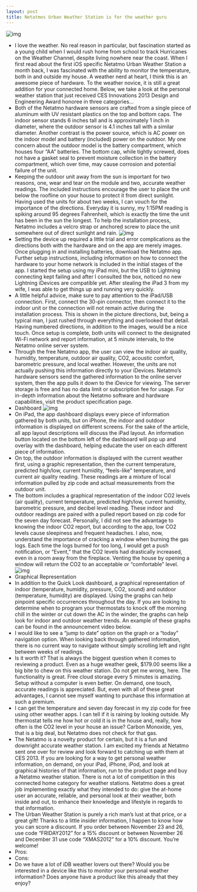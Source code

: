 ```yaml
---
layout: post
title: Netatmos Urban Weather Station is for the weather guru
---
```

![img](http://media.idownloadblog.com/wp-content/uploads/2012/11/Netatmo.png)
* I love the weather. No real reason in particular, but fascination started as a young child when I would rush home from school to track Hurricanes on the Weather Channel, despite living nowhere near the coast. When I first read about the first iOS specific Netatmo Urban Weather Station a month back, I was fascinated with the ability to monitor the temperature, both in and outside my house. A weather nerd at heart, I think this is an awesome piece of hardware. To the weather novice, it is still a great addition for your connected home. Below, we take a look at the personal weather station that just received CES Innovations 2013 Design and Engineering Award honoree in three categories…
* Both of the Netatmo hardware sensors are crafted from a single piece of aluminum with UV resistant plastics on the top and bottom caps. The indoor sensor stands 6 inches tall and is approximately 1 inch in diameter, where the outdoor sensor is 4.1 inches tall with a similar diameter. Another contrast is the power source, which is AC power on the indoor model and battery (included) power on the outdoor. My one concern about the outdoor model is the battery compartment, which houses four “AA” batteries. The bottom cap, while tightly screwed, does not have a gasket seal to prevent moisture collection in the battery compartment, which over time, may cause corrosion and potential failure of the unit.
* Keeping the outdoor unit away from the sun is important for two reasons, one, wear and tear on the module and two, accurate weather readings. The included instructions encourage the user to place the unit below the roofline on your house to protect it from direct sunlight. Having used the units for about two weeks, I can vouch for the importance of the directions. Everyday it is sunny, my 1:15PM reading is spiking around 95 degrees Fahrenheit, which is exactly the time the unit has been in the sun the longest. To help the installation process, Netatmo includes a velcro strap or anchored screw to place the unit somewhere out of direct sunlight and rain.
![img](http://media.idownloadblog.com/wp-content/uploads/2012/11/Netatmo-Sensors.png)
* Setting the device up required a little trial and error complications as the directions both with the hardware and on the app are merely images. Once plugging in and installing batteries, download the Netatmo app. Further setup instructions, including information on how to connect the hardware to your home network is included in the initial stages of the app. I started the setup using my iPad mini, but the USB to Lightning connecting kept failing and after I consulted the box, noticed no new Lightning iDevices are compatible yet. After stealing the iPad 3 from my wife, I was able to get things up and running very quickly.
* A little helpful advice, make sure to pay attention to the iPad/USB connection. First, connect the 30-pin connector, then connect it to the indoor unit or the connection will not remain active during the installation process. This is shown in the picture directions, but, being a typical man, I just rushed through everything and overlooked that detail. Having numbered directions, in addition to the images, would be a nice touch. Once setup is complete, both units will connect to the designated Wi-Fi network and report information, at 5 minute intervals, to the Netatmo online server system.
* Through the free Netatmo app, the user can view the indoor air quality, humidity, temperature, outdoor air quality, CO2, acoustic comfort, barometric pressure, and local weather. However, the units are not actually pushing this information directly to your iDevices. Netatmo’s hardware sensors send the gathered information to the online server system, then the app pulls it down to the iDevice for viewing. The server storage is free and has no data limit or subscription fee for usage. For in-depth information about the Netatmo software and hardware capabilities, visit the product specification page.
* Dashboard
![img](http://media.idownloadblog.com/wp-content/uploads/2012/11/Netatmo-Dashboard.png)
* On iPad, the app dashboard displays every piece of information gathered by both units, but on iPhone, the indoor and outdoor information is displayed on different screens. For the sake of the article, all app layout descriptions will discuss the iPad layout. An information button located on the bottom left of the dashboard will pop up and overlay with the dashboard, helping educate the user on each different piece of information.
* On top, the outdoor information is displayed with the current weather first, using a graphic representation, then the current temperature, predicted high/low, current humidity, “feels-like” temperature, and current air quality reading. These readings are a mixture of local information pulled by zip code and actual measurements from the outdoor unit.
* The bottom includes a graphical representation of the indoor CO2 levels (air quality), current temperature, predicted high/low, current humidity, barometric pressure, and decibel level reading. These indoor and outdoor readings are paired with a pulled report based on zip code for the seven day forecast. Personally, I did not see the advantage to knowing the indoor CO2 report, but according to the app, low CO2 levels cause sleepiness and frequent headaches. I also, now, understand the importance of cracking a window when burning the gas logs. Each time the logs burned for too long, I would get a push notification, or “Event,” that the CO2 levels had drastically increased, even in a room away from the fireplace. Venting the house by opening a window will return the CO2 to an acceptable or “comfortable” level.
![img](http://media.idownloadblog.com/wp-content/uploads/2012/11/Netatmo-Events.png)
* Graphical Representation
* In addition to the Quick Look dashboard, a graphical representation of indoor (temperature, humidity, pressure, CO2, sound) and outdoor (temperature, humidity) are displayed. Using the graphs can help pinpoint specific occurrences throughout the day. If you are looking to determine when to program your thermostats to knock off the morning chill in the winter or cut down the AC in the winder, the graphs can help look for indoor and outdoor weather trends. An example of these graphs can be found in the announcement video below.
* I would like to see a “jump to date” option on the graph or a “today” navigation option. When looking back through gathered information, there is no current way to navigate without simply scrolling left and right between weeks of readings.
* Is it worth it? That is always the biggest question when it comes to reviewing a product. Even as a huge weather geek, $179.00 seems like a big bite to chew on this weather station. Do not get me wrong, here. The functionality is great. Free cloud storage every 5 minutes is amazing. Setup without a computer is even better. On demand, one touch, accurate readings is appreciated. But, even with all of these great advantages, I cannot see myself wanting to purchase this information at such a premium.
* I can get the temperature and seven day forecast in my zip code for free using other weather apps. I can tell if it is raining by looking outside. My thermostat tells me how hot or cold it is in the house and, really, how often is the CO2 level in your house an issue? Carbon Monoxide, yes, that is a big deal, but Netatmo does not check for that gas.
* The Netatmo is a novelty product for certain, but it is a fun and downright accurate weather station. I am excited my friends at Netatmo sent one over for review and look forward to catching up with them at CES 2013. If you are looking for a way to get personal weather information, on demand, on your iPad, iPhone, iPod, and look at graphical histories of that information, run to the product page and buy a Netatmo weather station. There is not a lot of competition in this connected home category for weather stations. Netatmo does a great job implementing exactly what they intended to do: give the at-home user an accurate, reliable, and personal look at their weather, both inside and out, to enhance their knowledge and lifestyle in regards to that information.
* The Urban Weather Station is purely a rich man’s lust at that price, or a great gift! Thanks to a little insider information, I happen to know how you can score a discount. If you order between November 23 and 26, use code “FRIDAY2012” for a 15% discount or between November 26 and December 31 use code “XMAS2012” for a 10% discount. You’re welcome!
* Pros:
* Cons:
* Do we have a lot of iDB weather lovers out there? Would you be interested in a device like this to monitor your personal weather information? Does anyone have a product like this already that they enjoy?

